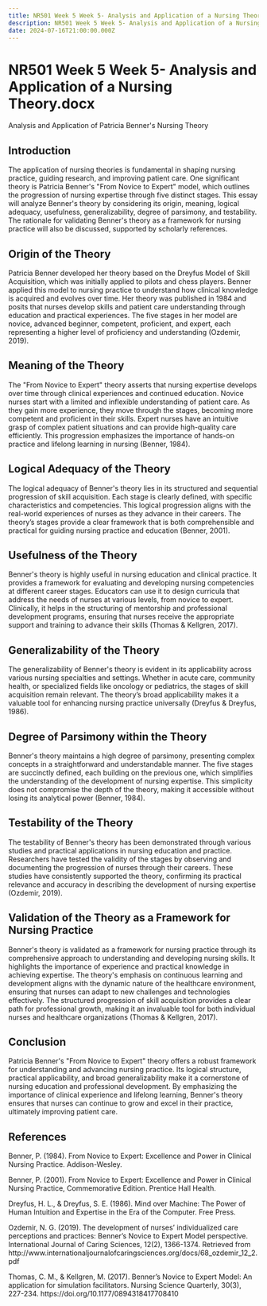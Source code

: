 ```yaml
---
title: NR501 Week 5 Week 5- Analysis and Application of a Nursing Theory.docx
description: NR501 Week 5 Week 5- Analysis and Application of a Nursing Theory.docx
date: 2024-07-16T21:00:00.000Z
---
```


# NR501 Week 5 Week 5- Analysis and Application of a Nursing Theory.docx


Analysis and Application of Patricia Benner's Nursing Theory

## Introduction

The application of nursing theories is fundamental in shaping nursing practice, guiding research, and improving patient care. One significant theory is Patricia Benner's "From Novice to Expert" model, which outlines the progression of nursing expertise through five distinct stages. This essay will analyze Benner's theory by considering its origin, meaning, logical adequacy, usefulness, generalizability, degree of parsimony, and testability. The rationale for validating Benner's theory as a framework for nursing practice will also be discussed, supported by scholarly references.

## Origin of the Theory

Patricia Benner developed her theory based on the Dreyfus Model of Skill Acquisition, which was initially applied to pilots and chess players. Benner applied this model to nursing practice to understand how clinical knowledge is acquired and evolves over time. Her theory was published in 1984 and posits that nurses develop skills and patient care understanding through education and practical experiences. The five stages in her model are novice, advanced beginner, competent, proficient, and expert, each representing a higher level of proficiency and understanding (Ozdemir, 2019).

## Meaning of the Theory

The "From Novice to Expert" theory asserts that nursing expertise develops over time through clinical experiences and continued education. Novice nurses start with a limited and inflexible understanding of patient care. As they gain more experience, they move through the stages, becoming more competent and proficient in their skills. Expert nurses have an intuitive grasp of complex patient situations and can provide high-quality care efficiently. This progression emphasizes the importance of hands-on practice and lifelong learning in nursing (Benner, 1984).

## Logical Adequacy of the Theory

The logical adequacy of Benner's theory lies in its structured and sequential progression of skill acquisition. Each stage is clearly defined, with specific characteristics and competencies. This logical progression aligns with the real-world experiences of nurses as they advance in their careers. The theory’s stages provide a clear framework that is both comprehensible and practical for guiding nursing practice and education (Benner, 2001).

## Usefulness of the Theory

Benner's theory is highly useful in nursing education and clinical practice. It provides a framework for evaluating and developing nursing competencies at different career stages. Educators can use it to design curricula that address the needs of nurses at various levels, from novice to expert. Clinically, it helps in the structuring of mentorship and professional development programs, ensuring that nurses receive the appropriate support and training to advance their skills (Thomas & Kellgren, 2017).

## Generalizability of the Theory

The generalizability of Benner's theory is evident in its applicability across various nursing specialties and settings. Whether in acute care, community health, or specialized fields like oncology or pediatrics, the stages of skill acquisition remain relevant. The theory’s broad applicability makes it a valuable tool for enhancing nursing practice universally (Dreyfus & Dreyfus, 1986).

## Degree of Parsimony within the Theory

Benner's theory maintains a high degree of parsimony, presenting complex concepts in a straightforward and understandable manner. The five stages are succinctly defined, each building on the previous one, which simplifies the understanding of the development of nursing expertise. This simplicity does not compromise the depth of the theory, making it accessible without losing its analytical power (Benner, 1984).

## Testability of the Theory

The testability of Benner's theory has been demonstrated through various studies and practical applications in nursing education and practice. Researchers have tested the validity of the stages by observing and documenting the progression of nurses through their careers. These studies have consistently supported the theory, confirming its practical relevance and accuracy in describing the development of nursing expertise (Ozdemir, 2019).

## Validation of the Theory as a Framework for Nursing Practice

Benner's theory is validated as a framework for nursing practice through its comprehensive approach to understanding and developing nursing skills. It highlights the importance of experience and practical knowledge in achieving expertise. The theory's emphasis on continuous learning and development aligns with the dynamic nature of the healthcare environment, ensuring that nurses can adapt to new challenges and technologies effectively. The structured progression of skill acquisition provides a clear path for professional growth, making it an invaluable tool for both individual nurses and healthcare organizations (Thomas & Kellgren, 2017).

## Conclusion

Patricia Benner's "From Novice to Expert" theory offers a robust framework for understanding and advancing nursing practice. Its logical structure, practical applicability, and broad generalizability make it a cornerstone of nursing education and professional development. By emphasizing the importance of clinical experience and lifelong learning, Benner's theory ensures that nurses can continue to grow and excel in their practice, ultimately improving patient care.

## References

Benner, P. (1984). From Novice to Expert: Excellence and Power in Clinical Nursing Practice. Addison-Wesley.

Benner, P. (2001). From Novice to Expert: Excellence and Power in Clinical Nursing Practice, Commemorative Edition. Prentice Hall Health.

Dreyfus, H. L., & Dreyfus, S. E. (1986). Mind over Machine: The Power of Human Intuition and Expertise in the Era of the Computer. Free Press.

Ozdemir, N. G. (2019). The development of nurses’ individualized care perceptions and practices: Benner’s Novice to Expert Model perspective. International Journal of Caring Sciences, 12(2), 1366-1374. Retrieved from http\://www\.internationaljournalofcaringsciences.org/docs/68\_ozdemir\_12\_2.pdf

Thomas, C. M., & Kellgren, M. (2017). Benner’s Novice to Expert Model: An application for simulation facilitators. Nursing Science Quarterly, 30(3), 227-234. https\://doi.org/10.1177/0894318417708410
